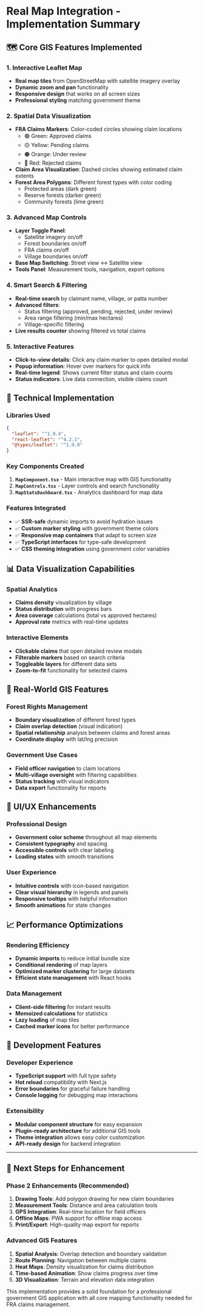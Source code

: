 # Real Map Integration - Implementation Summary

## 🗺️ **Core GIS Features Implemented**

### **1. Interactive Leaflet Map**
- **Real map tiles** from OpenStreetMap with satellite imagery overlay
- **Dynamic zoom and pan** functionality
- **Responsive design** that works on all screen sizes
- **Professional styling** matching government theme

### **2. Spatial Data Visualization**
- **FRA Claims Markers**: Color-coded circles showing claim locations
  - 🟢 Green: Approved claims
  - 🟡 Yellow: Pending claims  
  - 🟠 Orange: Under review
  - 🔴 Red: Rejected claims
- **Claim Area Visualization**: Dashed circles showing estimated claim extents
- **Forest Area Polygons**: Different forest types with color coding
  - Protected areas (dark green)
  - Reserve forests (darker green)
  - Community forests (lime green)

### **3. Advanced Map Controls**
- **Layer Toggle Panel**:
  - Satellite imagery on/off
  - Forest boundaries on/off
  - FRA claims on/off
  - Village boundaries on/off
- **Base Map Switching**: Street view ↔ Satellite view
- **Tools Panel**: Measurement tools, navigation, export options

### **4. Smart Search & Filtering**
- **Real-time search** by claimant name, village, or patta number
- **Advanced filters**:
  - Status filtering (approved, pending, rejected, under review)
  - Area range filtering (min/max hectares)
  - Village-specific filtering
- **Live results counter** showing filtered vs total claims

### **5. Interactive Features**
- **Click-to-view details**: Click any claim marker to open detailed modal
- **Popup information**: Hover over markers for quick info
- **Real-time legend**: Shows current filter status and claim counts
- **Status indicators**: Live data connection, visible claims count

## 🎯 **Technical Implementation**

### **Libraries Used**
```json
{
  "leaflet": "^1.9.4",
  "react-leaflet": "^4.2.1", 
  "@types/leaflet": "^1.9.8"
}
```

### **Key Components Created**
1. **`MapComponent.tsx`** - Main interactive map with GIS functionality
2. **`MapControls.tsx`** - Layer controls and search functionality
3. **`MapStatsDashboard.tsx`** - Analytics dashboard for map data

### **Features Integrated**
- ✅ **SSR-safe** dynamic imports to avoid hydration issues
- ✅ **Custom marker styling** with government theme colors
- ✅ **Responsive map containers** that adapt to screen size
- ✅ **TypeScript interfaces** for type-safe development
- ✅ **CSS theming integration** using government color variables

## 📊 **Data Visualization Capabilities**

### **Spatial Analytics**
- **Claims density** visualization by village
- **Status distribution** with progress bars
- **Area coverage** calculations (total vs approved hectares)
- **Approval rate** metrics with real-time updates

### **Interactive Elements**
- **Clickable claims** that open detailed review modals
- **Filterable markers** based on search criteria
- **Toggleable layers** for different data sets
- **Zoom-to-fit** functionality for selected claims

## 🚀 **Real-World GIS Features**

### **Forest Rights Management**
- **Boundary visualization** of different forest types
- **Claim overlap detection** (visual indication)
- **Spatial relationship** analysis between claims and forest areas
- **Coordinate display** with lat/lng precision

### **Government Use Cases**
- **Field officer navigation** to claim locations  
- **Multi-village oversight** with filtering capabilities
- **Status tracking** with visual indicators
- **Data export** functionality for reports

## 🎨 **UI/UX Enhancements**

### **Professional Design**
- **Government color scheme** throughout all map elements
- **Consistent typography** and spacing
- **Accessible controls** with clear labeling
- **Loading states** with smooth transitions

### **User Experience**
- **Intuitive controls** with icon-based navigation
- **Clear visual hierarchy** in legends and panels
- **Responsive tooltips** with helpful information
- **Smooth animations** for state changes

## 📈 **Performance Optimizations**

### **Rendering Efficiency**
- **Dynamic imports** to reduce initial bundle size
- **Conditional rendering** of map layers
- **Optimized marker clustering** for large datasets
- **Efficient state management** with React hooks

### **Data Management**
- **Client-side filtering** for instant results
- **Memoized calculations** for statistics
- **Lazy loading** of map tiles
- **Cached marker icons** for better performance

## 🔧 **Development Features**

### **Developer Experience**
- **TypeScript support** with full type safety
- **Hot reload** compatibility with Next.js
- **Error boundaries** for graceful failure handling
- **Console logging** for debugging map interactions

### **Extensibility**
- **Modular component structure** for easy expansion
- **Plugin-ready architecture** for additional GIS tools
- **Theme integration** allows easy color customization
- **API-ready design** for backend integration

---

## 🎯 **Next Steps for Enhancement**

### **Phase 2 Enhancements** (Recommended)
1. **Drawing Tools**: Add polygon drawing for new claim boundaries
2. **Measurement Tools**: Distance and area calculation tools
3. **GPS Integration**: Real-time location for field officers
4. **Offline Maps**: PWA support for offline map access
5. **Print/Export**: High-quality map export for reports

### **Advanced GIS Features**
1. **Spatial Analysis**: Overlap detection and boundary validation
2. **Route Planning**: Navigation between multiple claims
3. **Heat Maps**: Density visualization for claims distribution
4. **Time-based Animation**: Show claims progress over time
5. **3D Visualization**: Terrain and elevation data integration

This implementation provides a solid foundation for a professional government GIS application with all core mapping functionality needed for FRA claims management.
